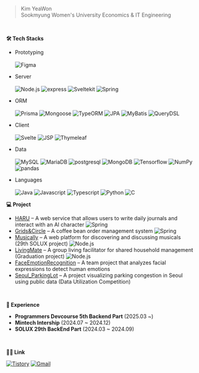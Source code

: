 > Kim YeaWon <br> Sookmyung Women's University Economics & IT Engineering
<br>

**🛠️ Tech Stacks**
- Prototyping  
  <br>
  ![Figma](https://img.shields.io/badge/Figma-F24E1E?style=plastic&logo=Figma&logoColor=white)

- Server  
  <br>
  ![Node.js](https://img.shields.io/badge/Node.js-339933?style=plastic&logo=Node.js&logoColor=white)
  ![express](https://img.shields.io/badge/express-%23000000?style=plastic&logo=express&logoColor=white)
  ![Sveltekit](https://img.shields.io/badge/Svelte-FF3E00?style=plastic&logo=Svelte&logoColor=white)
  ![Spring](https://img.shields.io/badge/Spring-6DB33F?style=plastic&logo=Spring&logoColor=white)

- ORM  
  <br>
  ![Prisma](https://img.shields.io/badge/Prisma-2D3748?style=plastic&logo=Prisma&logoColor=white)
  ![Mongoose](https://img.shields.io/badge/Mongoose-F04D35?style=plastic&logo=Mongoose&logoColor=white)
  ![TypeORM](https://img.shields.io/badge/TypeORM-FE0803?style=plastic&logo=TypeORM&logoColor=white)
  ![JPA](https://img.shields.io/badge/JPA-007396?style=plastic)
  ![MyBatis](https://img.shields.io/badge/MyBatis-005B9F?style=plastic)
  ![QueryDSL](https://img.shields.io/badge/QueryDSL-6C33B9?style=plastic)

- Client  
  <br>
  ![Svelte](https://img.shields.io/badge/Svelte-FF3E00?style=plastic&logo=Svelte&logoColor=white)
  ![JSP](https://img.shields.io/badge/JSP-0074A6?style=plastic)
  ![Thymeleaf](https://img.shields.io/badge/Thymeleaf-005F0F?style=plastic&logo=Thymeleaf&logoColor=white)

- Data  
  <br>
  ![MySQL](https://img.shields.io/badge/MySQL-4479A1?style=plastic&logo=MySQL&logoColor=white)
  ![MariaDB](https://img.shields.io/badge/MariaDB-003545?style=plastic&logo=MariaDB&logoColor=white)
  ![postgresql](https://img.shields.io/badge/postgresql-4169E1?style=plastic&logo=postgresql&logoColor=white)
  ![MongoDB](https://img.shields.io/badge/MongoDB-47A248?style=plastic&logo=MongoDB&logoColor=white)
  ![Tensorflow](https://img.shields.io/badge/Tensorflow-FF6F00?style=plastic&logo=Tensorflow&logoColor=white)
  ![NumPy](https://img.shields.io/badge/numpy-%23013243?style=plastic&logo=numpy&logoColor=white)
  ![pandas](https://img.shields.io/badge/pandas-%23150458?style=plastic&logo=pandas&logoColor=white)

- Languages  
  <br>
  ![Java](https://img.shields.io/badge/Java-007396?style=plastic&logo=OpenJDK&logoColor=white)
  ![Javascript](https://img.shields.io/badge/javsscript-F7DF1E?style=plastic&logo=javascript&logoColor=white)
  ![Typescript](https://img.shields.io/badge/typescript-3178C6?style=plastic&logo=typescript&logoColor=white)
  ![Python](https://img.shields.io/badge/Python-3776AB?style=plastic&logo=Python&logoColor=white)
  ![C](https://img.shields.io/badge/C-A8B9CC?style=plastic&logo=C&logoColor=white)
  <br>
  
**💻 Project**
- [HARU](https://github.com/eonwy/NBE5-6-2-TEAM07) – A web service that allows users to write daily journals and interact with an AI character ![Spring](https://img.shields.io/badge/Spring-6DB33F?style=plastic&logo=Spring&logoColor=white)
- [Grids&Circle](https://github.com/eonwy/NBE5-6-1-Team07) – A coffee bean order management system ![Spring](https://img.shields.io/badge/Spring-6DB33F?style=plastic&logo=Spring&logoColor=white)
- [Musically](https://github.com/music-ally/music-ally-server) – A web platform for discovering and discussing musicals (29th SOLUX project) ![Node.js](https://img.shields.io/badge/Node.js-339933?style=plastic&logo=Node.js&logoColor=white)
- [LivingMate](https://github.com/LivingMate/LivingMate-Server) – A group living facilitator for shared household management (Graduation project) ![Node.js](https://img.shields.io/badge/Node.js-339933?style=plastic&logo=Node.js&logoColor=white)
- [FaceEmotionRecognition](https://github.com/eonwy/FaceEmotionRecognition.git) – A team project that analyzes facial expressions to detect human emotions
- [Seoul_ParkingLot](https://github.com/eonwy/parkinglot) – A project visualizing parking congestion in Seoul using public data (Data Utilization Competition)

<br>

**🧩 Experience**
- **Programmers Devcourse 5th Backend Part** (2025.03 ~)
- **Mintech Intership** (2024.07 ~ 2024.12)
- **SOLUX 29th BackEnd Part** (2024.03 ~ 2024.09)
<br>

**🧑‍💻 Link**
<!--[![Notion](https://img.shields.io/badge/resume-000000?style=plastic&logo=Notion&logoColor=white)](https://agreeable-music-390.notion.site/Yeawon-Kim-1b07e2574bbe4bc2b1db0ea2da8baf49?pvs=4)-->
[![Tistory](https://img.shields.io/badge/Tistory-000000?style=plastic&logo=Tistory&logoColor=white&link=https://eonwy.tistory.com/)](https://eonwy.tistory.com/)
[![Gmail](https://img.shields.io/badge/Gmail-EA4335?style=plastic&logo=Gmail&logoColor=white&link=mailto:yeawon.kim0521@gmail.com)](mailto:yeawon.kim0521@gmail.com)
